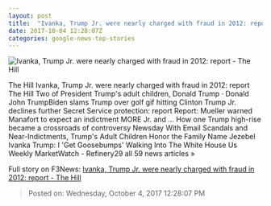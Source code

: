 ```yaml
---
layout: post
title:  "Ivanka, Trump Jr. were nearly charged with fraud in 2012: report - The Hill"
date: 2017-10-04 12:28:07Z
categories: google-news-top-stories
---
```


![Ivanka, Trump Jr. were nearly charged with fraud in 2012: report - The Hill](http://thehill.com/sites/default/files/d_ivankatrump_0.jpg)

The Hill Ivanka, Trump Jr. were nearly charged with fraud in 2012: report The Hill Two of President Trump's adult children, Donald Trump · Donald John TrumpBiden slams Trump over golf gif hitting Clinton Trump Jr. declines further Secret Service protection: report Report: Mueller warned Manafort to expect an indictment MORE Jr. and ... How one Trump high-rise became a crossroads of controversy Newsday With Email Scandals and Near-Indictments, Trump's Adult Children Honor the Family Name Jezebel Ivanka Trump: I 'Get Goosebumps' Walking Into The White House Us Weekly MarketWatch - Refinery29 all 59 news articles »


Full story on F3News: [Ivanka, Trump Jr. were nearly charged with fraud in 2012: report - The Hill](http://www.f3nws.com/n/RrseDH)

> Posted on: Wednesday, October 4, 2017 12:28:07 PM
